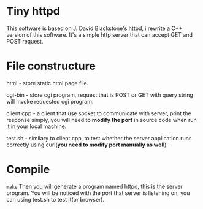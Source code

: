 # Tiny httpd
This software is based on J. David Blackstone's httpd, i rewrite a C++ version of this software. 
It's a simple http server that can accept GET and POST request.

# File constructure
html - store static html page file.

cgi-bin - store cgi program, request that is POST or GET with query string will invoke requested cgi program.

client.cpp - a client that use socket to communicate with server, print the response simply, you will need to **modify the port** in source code when run it in your local machine.

test.sh - similary to client.cpp, to test whether the server application runs correctly using curl(**you need to modify port manually as well**).

# Compile
`make`
Then you will generate a program named httpd, this is the server program. You will be noticed with the port that server is listening on, you can using test.sh to test it(or browser).

